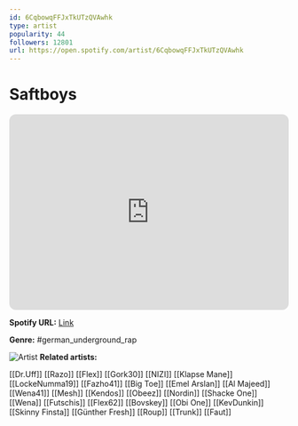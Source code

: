 ```yaml
---
id: 6CqbowqFFJxTkUTzQVAwhk
type: artist
popularity: 44
followers: 12801
url: https://open.spotify.com/artist/6CqbowqFFJxTkUTzQVAwhk
---
```

# Saftboys

<iframe style="border-radius:12px" src="https://open.spotify.com/embed/artist/6CqbowqFFJxTkUTzQVAwhk" width="100%" height="352" frameBorder="0" allowfullscreen="" allow="autoplay; clipboard-write; encrypted-media; fullscreen; picture-in-picture" loading="lazy"></iframe>

**Spotify URL:** [Link](https://open.spotify.com/artist/6CqbowqFFJxTkUTzQVAwhk)

**Genre:**  #german_underground_rap

![Artist](https://i.scdn.co/image/ab6761610000e5eba60713ddbcb635522976c8ea)
**Related artists:**

[[Dr.Uff]]
[[Razo]]
[[Flex]]
[[Gork30]]
[[NIZI]]
[[Klapse Mane]]
[[LockeNumma19]]
[[Fazho41]]
[[Big Toe]]
[[Emel Arslan]]
[[Al Majeed]]
[[Wena41]]
[[Mesh]]
[[Kendos]]
[[Obeez]]
[[Nordin]]
[[Shacke One]]
[[Wena]]
[[Futschis]]
[[Flex62]]
[[Bovskey]]
[[Obi One]]
[[KevDunkin]]
[[Skinny Finsta]]
[[Günther Fresh]]
[[Roup]]
[[Trunk]]
[[Faut]]
